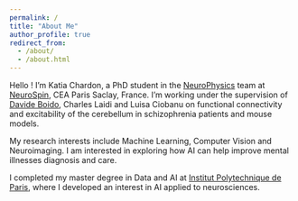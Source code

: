 ```yaml
---
permalink: /
title: "About Me"
author_profile: true
redirect_from: 
  - /about/
  - /about.html
---
```


Hello ! I’m Katia Chardon, a PhD student in the [NeuroPhysics](https://ciel.neurospin.fr/teams/ciel-neurophysics.html) team at [NeuroSpin](https://joliot.cea.fr/drf/joliot/Pages/Entites_de_recherche/NeuroSpin.aspx), CEA Paris Saclay, France. I’m working under the supervision of [Davide Boido](https://davideboido.github.io/), Charles Laidi and Luisa Ciobanu on functional connectivity and excitability of the cerebellum in schizophrenia patients and mouse models.

My research interests include Machine Learning, Computer Vision and Neuroimaging. I am interested in exploring how AI can help improve mental illnesses diagnosis and care.

I completed my master degree in Data and AI at [Institut Polytechnique de Paris](https://www.ip-paris.fr/), where I developed an interest in AI applied to neurosciences.